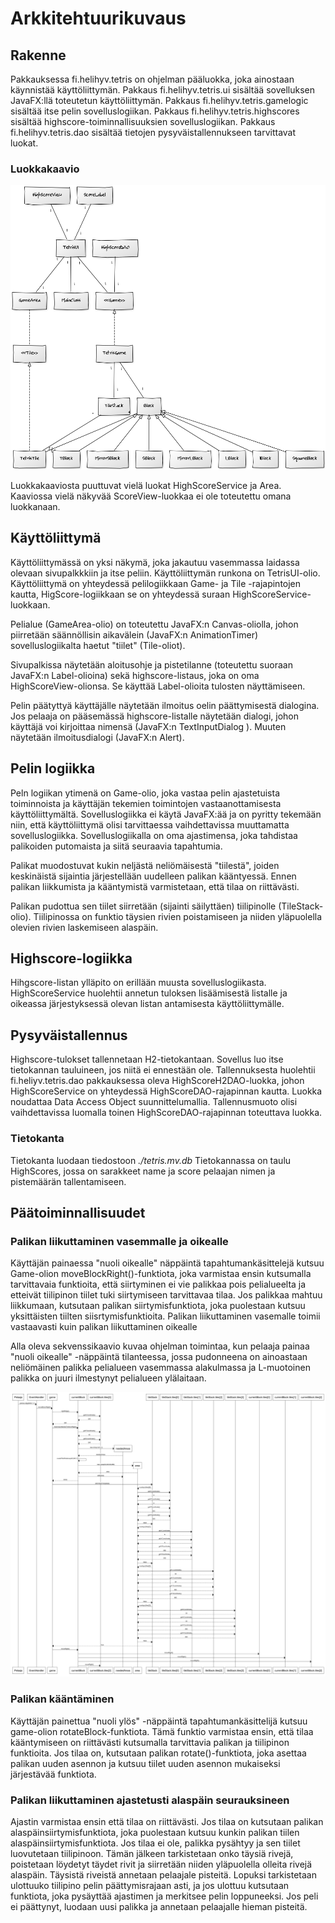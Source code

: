 # Arkkitehtuurikuvaus

## Rakenne

Pakkauksessa fi.helihyv.tetris on ohjelman pääluokka, joka ainostaan käynnistää käyttöliittymän. Pakkaus fi.helihyv.tetris.ui sisältää sovelluksen JavaFX:llä toteutetun käyttöliittymän. 
Pakkaus fi.helihyv.tetris.gamelogic sisältää itse pelin sovelluslogiikan. Pakkaus fi.helihyv.tetris.highscores sisältää highscore-toiminnallisuuksien sovelluslogiikan. Pakkaus fi.helihyv.tetris.dao sisältää tietojen pysyväistallennukseen tarvittavat luokat.

### Luokkakaavio

![Luokkakaavio](/dokumentaatio/luokkakaavio.png)

Luokkakaaviosta puuttuvat vielä luokat HighScoreService ja Area. Kaaviossa vielä näkyvää ScoreView-luokkaa ei ole toteutettu omana luokkanaan. 

## Käyttöliittymä

Käyttöliittymässä on yksi näkymä, joka jakautuu vasemmassa laidassa olevaan sivupalkkkiin ja itse peliin. Käyttöliittymän runkona on TetrisUI-olio. Käyttöliittymä on yhteydessä pelilogiikkaan Game- ja Tile -rajapintojen kautta, HigScore-logiikkaan se on yhteydessä suraan HighScoreService-luokkaan. 

Pelialue (GameArea-olio) on toteutettu JavaFX:n Canvas-oliolla, johon piirretään säännöllisin aikavälein (JavaFX:n AnimationTimer) sovelluslogiikalta haetut "tiilet" (Tile-oliot). 

Sivupalkissa näytetään aloitusohje ja pistetilanne (toteutettu suoraan  JavaFX:n Label-olioina) sekä highscore-listaus, joka on oma HighScoreView-olionsa. Se käyttää Label-olioita tulosten näyttämiseen. 


 Pelin päätyttyä käyttäjälle näytetään ilmoitus oelin päättymisestä dialogina. Jos pelaaja on pääsemässä highscore-listalle näytetään dialogi, johon käyttäjä voi kirjoittaa nimensä (JavaFX:n TextInputDialog ). Muuten näytetään ilmoitusdialogi (JavaFX:n Alert).

## Pelin logiikka

Peln logiikan ytimenä on Game-olio, joka vastaa pelin ajastetuista toiminnoista ja käyttäjän tekemien toimintojen vastaanottamisesta käyttöliittymältä. Sovelluslogiikka ei käytä JavaFX:ää ja on pyritty tekemään niin, että käyttöliittymä olisi tarvittaessa vaihdettavissa muuttamatta sovelluslogiikka. Sovelluslogiikalla on oma ajastimensa, joka tahdistaa palikoiden putomaista ja siitä seuraavia tapahtumia. 

Palikat muodostuvat kukin neljästä neliömäisestä "tiilestä", joiden keskinäistä sijaintia järjestellään uudelleen palikan kääntyessä. Ennen palikan liikkumista ja kääntymistä varmistetaan, että tilaa on riittävästi. 

Palikan pudottua sen tiilet siirretään (sijainti säilyttäen) tiilipinolle (TileStack-olio). Tiilipinossa on funktio täysien rivien poistamiseen ja niiden yläpuolella olevien rivien laskemiseen alaspäin. 



## Highscore-logiikka

Hihgscore-listan ylläpito on erillään muusta sovelluslogiikasta. HighScoreService huolehtii annetun tuloksen lisäämisestä listalle ja oikeassa järjestyksessä olevan listan antamisesta käyttöliittymälle.

## Pysyväistallennus

Highscore-tulokset tallennetaan H2-tietokantaan. Sovellus luo itse tietokannan tauluineen, jos niitä ei ennestään ole. Tallennuksesta huolehtii fi.heliyv.tetris.dao pakkauksessa oleva HighScoreH2DAO-luokka, johon HighScoreService on yhteydessä HighScoreDAO-rajapinnan kautta. Luokka noudattaa Data Access Object suunnittelumallia. Tallennusmuoto olisi vaihdettavissa luomalla toinen HighScoreDAO-rajapinnan toteuttava luokka.

### Tietokanta

Tietokanta luodaan tiedostoon _./tetris.mv.db_
Tietokannassa on taulu HighScores, jossa on sarakkeet name ja score pelaajan nimen ja pistemäärän tallentamiseen. 

## Päätoiminnallisuudet

### Palikan liikuttaminen  vasemmalle ja oikealle

Käyttäjän painaessa "nuoli oikealle" näppäintä tapahtumankäsittelejä kutsuu Game-olion moveBlockRight()-funktiota, joka varmistaa ensin kutsumalla tarvittavaia funktioita, että siirtyminen ei vie palikkaa pois pelialueelta ja etteivät tiilipinon tiilet tuki siirtymiseen tarvittavaa tilaa. Jos palikkaa mahtuu liikkumaan, kutsutaan palikan siirtymisfunktiota, joka puolestaan kutsuu yksittäisten tiilten siisrtymisfunktioita. Palikan liikuttaminen vasemalle toimii vastaavasti kuin palikan liikuttaminen oikealle

Alla oleva sekvenssikaavio kuvaa ohjelman toimintaa, kun pelaaja painaa "nuoli oikealle" -näppäintä tilanteessa, jossa pudonneena on ainoastaan neliömäinen palikka pelialueen vasemmassa alakulmassa ja L-muotoinen palikka on juuri ilmestynyt pelialueen ylälaitaan.

![Sekvenssikaavio](/dokumentaatio/sekvenssikaavio_nuoli_oikealle.png)

### Palikan kääntäminen

Käyttäjän painettua "nuoli ylös" -näppäintä tapahtumankäsittelijä kutsuu game-olion rotateBlock-funktiota. Tämä funktio varmistaa ensin, että tilaa kääntymiseen on riittävästi kutsumalla tarvittavia palikan ja tiilipinon funktioita. Jos tilaa on, kutsutaan palikan rotate()-funktiota, joka asettaa palikan uuden asennon ja kutsuu tiilet uuden asennon mukaiseksi järjestävää funktiota.  

### Palikan liikuttaminen ajastetusti alaspäin seurauksineen

Ajastin varmistaa ensin että tilaa on riittävästi. Jos tilaa on kutsutaan palikan alaspäinsiirtymisfunktiota, joka puolestaan kutsuu kunkin palikan tiilen alaspäinsiirtymisfunktiota. Jos tilaa ei ole, palikka pysähtyy ja sen tiilet luovutetaan tiilipinoon. Tämän jälkeen tarkistetaan onko täysiä rivejä, poistetaan löydetyt täydet rivit ja siirretään niiden yläpuolella olleita rivejä alaspäin. Täysistä riveistä annetaan pelaajale pisteitä. Lopuksi tarkistetaan ulottuuko tiilipino pelin päättymisrajaan asti, ja jos ulottuu kutsutaan funktiota, joka pysäyttää ajastimen ja merkitsee pelin loppuneeksi. Jos peli ei päättynyt, luodaan uusi palikka ja annetaan pelaajalle hieman pisteitä.

